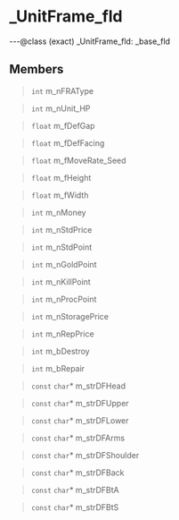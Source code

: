 # _UnitFrame_fld

---@class (exact) _UnitFrame_fld: _base_fld
 
## Members
 
> `int` m_nFRAType
 
> `int` m_nUnit_HP
 
> `float` m_fDefGap
 
> `float` m_fDefFacing
 
> `float` m_fMoveRate_Seed
 
> `float` m_fHeight
 
> `float` m_fWidth
 
> `int` m_nMoney
 
> `int` m_nStdPrice
 
> `int` m_nStdPoint
 
> `int` m_nGoldPoint
 
> `int` m_nKillPoint
 
> `int` m_nProcPoint
 
> `int` m_nStoragePrice
 
> `int` m_nRepPrice
 
> `int` m_bDestroy
 
> `int` m_bRepair
 
> `const` `char`* m_strDFHead
 
> `const` `char`* m_strDFUpper
 
> `const` `char`* m_strDFLower
 
> `const` `char`* m_strDFArms
 
> `const` `char`* m_strDFShoulder
 
> `const` `char`* m_strDFBack
 
> `const` `char`* m_strDFBtA
 
> `const` `char`* m_strDFBtS
 
